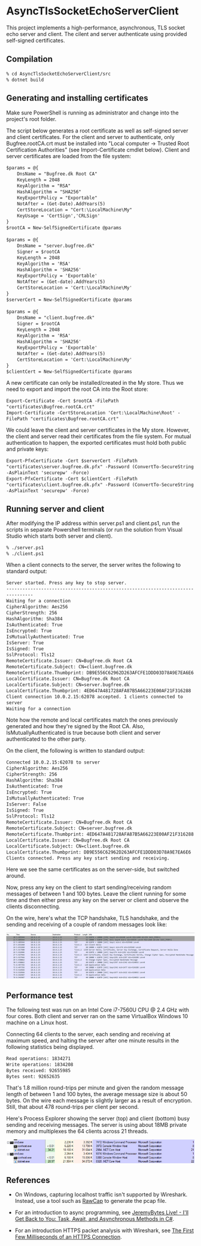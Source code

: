 # AsyncTlsSocketEchoServerClient

This project implements a high-performance, asynchronous, TLS socket
echo server and client. The cilent and server authenticate using
provided self-signed certificates.

## Compilation

    % cd AsyncTlsSocketEchoServerClient/src
    % dotnet build

## Generating and installing certificates

Make sure PowerShell is running as administrator and change into the
project's root folder.

The script below generates a root certificate as well as self-signed
server and client certificates. For the client and server to
authenticate, only Bugfree.rootCA.crt must be installed into "Local
computer -> Trusted Root Certification Authorities" (see
Import-Certificate cmdlet below). Client and server certificates
are loaded from the file system:

    $params = @{
        DnsName = "Bugfree.dk Root CA"
        KeyLength = 2048
        KeyAlgorithm = "RSA"
        HashAlgorithm = "SHA256"
        KeyExportPolicy = "Exportable"
        NotAfter = (Get-Date).AddYears(5)
        CertStoreLocation = "Cert:\LocalMachine\My"
        KeyUsage = 'CertSign','CRLSign'
    }
    $rootCA = New-SelfSignedCertificate @params

    $params = @{
        DnsName = "server.bugfree.dk"
        Signer = $rootCA
        KeyLength = 2048
        KeyAlgorithm = 'RSA'
        HashAlgorithm = 'SHA256'
        KeyExportPolicy = 'Exportable'
        NotAfter = (Get-date).AddYears(5)
        CertStoreLocation = 'Cert:\LocalMachine\My'
    }
    $serverCert = New-SelfSignedCertificate @params

    $params = @{
        DnsName = "client.bugfree.dk"
        Signer = $rootCA
        KeyLength = 2048
        KeyAlgorithm = 'RSA'
        HashAlgorithm = 'SHA256'
        KeyExportPolicy = 'Exportable'
        NotAfter = (Get-date).AddYears(5)
        CertStoreLocation = 'Cert:\LocalMachine\My'
    }
    $clientCert = New-SelfSignedCertificate @params

A new certificate can only be installed/created in the My store. Thus
we need to export and import the root CA into the Root store:
    
    Export-Certificate -Cert $rootCA -FilePath "certificates\Bugfree.rootCA.crt"
    Import-Certificate -CertStoreLocation 'Cert:\LocalMachine\Root' -FilePath "certificates\Bugfree.rootCA.crt"
    
We could leave the client and server certificates in the My
store. However, the client and server read their certificates from the
file system. For mutual authentication to happen, the exported
certificates must hold both public and private keys:

    Export-PfxCertificate -Cert $serverCert -FilePath "certificates\server.bugfree.dk.pfx" -Password (ConvertTo-SecureString -AsPlainText 'securepw' -Force)
    Export-PfxCertificate -Cert $clientCert -FilePath "certificates\client.bugfree.dk.pfx" -Password (ConvertTo-SecureString -AsPlainText 'securepw' -Force)

## Running server and client

After modifying the IP address within server.ps1 and client.ps1, run
the scripts in separate Powershell terminals (or run the solution from
Visual Studio which starts both server and client).

    % ./server.ps1
    % ./client.ps1

When a client connects to the server, the server writes the following
to standard output:

    Server started. Press any key to stop server.
    --------------------------------------------------------------------------------
    Waiting for a connection
    CipherAlgorithm: Aes256
    CipherStrength: 256
    HashAlgorithm: Sha384
    IsAuthenticated: True
    IsEncrypted: True
    IsMutuallyAuthenticated: True
    IsServer: True
    IsSigned: True
    SslProtocol: Tls12
    RemoteCertificate.Issuer: CN=Bugfree.dk Root CA
    RemoteCertificate.Subject: CN=client.bugfree.dk
    RemoteCertificate.Thumbprint: DB9E556C62962D263AFCFE1DDD03D78A9E7EA6E6
    LocalCertificate.Issuer: CN=Bugfree.dk Root CA
    LocalCertificate.Subject: CN=server.bugfree.dk
    LocalCertificate.Thumbprint: 4ED647A481728AFA87B5A66223E00AF21F316288
    Client connection 10.0.2.15:62078 accepted. 1 clients connected to server
    Waiting for a connection

Note how the remote and local certificates match the ones previously
generated and how they're signed by the Root CA. Also,
IsMutuallyAuthenticated is true because both client and server
authenticated to the other party.

On the client, the following is written to standard output:

    Connected 10.0.2.15:62078 to server
    CipherAlgorithm: Aes256
    CipherStrength: 256
    HashAlgorithm: Sha384
    IsAuthenticated: True
    IsEncrypted: True
    IsMutuallyAuthenticated: True
    IsServer: False
    IsSigned: True
    SslProtocol: Tls12
    RemoteCertificate.Issuer: CN=Bugfree.dk Root CA
    RemoteCertificate.Subject: CN=server.bugfree.dk
    RemoteCertificate.Thumbprint: 4ED647A481728AFA87B5A66223E00AF21F316288
    LocalCertificate.Issuer: CN=Bugfree.dk Root CA
    LocalCertificate.Subject: CN=client.bugfree.dk
    LocalCertificate.Thumbprint: DB9E556C62962D263AFCFE1DDD03D78A9E7EA6E6
    Clients connected. Press any key start sending and receiving.

Here we see the same certificates as on the server-side, but switched
around.

Now, press any key on the client to start sending/receiving random
messages of between 1 and 100 bytes. Leave the client running for some
time and then either press any key on the server or client and observe
the clients disconnecting.
       
On the wire, here's what the TCP handshake, TLS handshake, and the
sending and receiving of a couple of random messages look like:

![Network traffic](Wireshark.png)

## Performance test

The following test was run on an Intel Core i7-7560U CPU @ 2.4 GHz
with four cores. Both client and server ran on the same VirtualBox
Windows 10 machine on a Linux host.

Connecting 64 clients to the server, each sending and receiving at
maximum speed, and halting the server after one minute results in the
following statistics being displayed.

    Read operations: 1834271
    Write operations: 1834208
    Bytes received: 92655985
    Bytes sent: 92652635

That's 1.8 million round-trips per minute and given the random message
length of between 1 and 100 bytes, the average message size is about
50 bytes. On the wire each message is slightly larger as a result of
encryption. Still, that about 478 round-trips per client per second.

Here's Process Explorer showing the server (top) and client (bottom)
busy sending and receiving messages. The server is using about 18MB
private memory and multiplexes the 64 clients across 21 threads.

![Process Explorer](ProcessExplorer.png)

## References

- On Windows, capturing localhost traffic isn't supported by
  Wireshark. Instead, use a tool such as
  [RawCap](http://www.netresec.com/?page=RawCap) to generate the pcap
  file.

- For an introduction to async programming, see [JeremyBytes Live! -
  I'll Get Back to You: Task, Await, and Asynchronous Methods in
  C#](https://www.youtube.com/watch?v=B2HDDKq4d3c).

- For an introduction HTTPS packet analysis with Wireshark, see [The
  First Few Milliseconds of an HTTPS
  Connection](http://www.moserware.com/2009/06/first-few-milliseconds-of-https.html).
